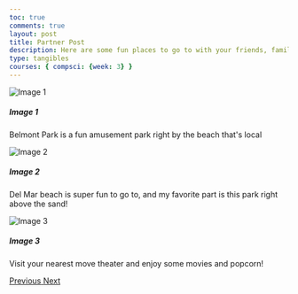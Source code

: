 ```yaml
---
toc: true
comments: true
layout: post
title: Partner Post
description: Here are some fun places to go to with your friends, family, or even just to enjoy your own company! </p>
type: tangibles
courses: { compsci: {week: 3} }
---
```


<html lang="en">
<head>
  <meta charset="UTF-8">
  <meta name="viewport" content="width=device-width, initial-scale=1, shrink-to-fit=no">
  <link rel="stylesheet" href="https://stackpath.bootstrapcdn.com/bootstrap/4.5.2/css/bootstrap.min.css">
  <script src="https://code.jquery.com/jquery-3.5.1.slim.min.js"></script>
  <script src="https://cdn.jsdelivr.net/npm/@popperjs/core@2.11.6/dist/umd/popper.min.js"></script>
  <script src="https://stackpath.bootstrapcdn.com/bootstrap/4.5.2/js/bootstrap.min.js"></script>
  <title>Image Carousel Example</title>
</head>
<body>
  <div id="imageCarousel" class="carousel slide" data-ride="carousel">
  <div class="carousel-inner">
    <div class="carousel-item active">
      <img src="https://www.halfmooninn.com/blog/wp-content/uploads/2022/07/BMIJulyBlogHeader2-960x430.jpg" class="d-block w-100" alt="Image 1">
      <div class="carousel-caption d-none d-md-block">
        <h5>Image 1</h5>
        <p>Belmont Park is a fun amusement park right by the beach that's local </p>
      </div>
    </div>
    <div class="carousel-item">
      <img src="https://dynamic-media-cdn.tripadvisor.com/media/photo-o/07/1c/7c/6a/del-mar-city-beach.jpg?w=1200&h=-1&s=1" class="d-block w-100" alt="Image 2">
      <div class="carousel-caption d-none d-md-block">
        <h5>Image 2</h5>
        <p>Del Mar beach is super fun to go to, and my favorite part is this park right above the sand! </p>
      </div>
    </div>
    <div class="carousel-item">
      <img src="https://i.pinimg.com/564x/8d/87/85/8d87852684c4cdea5f79052ebf656cc7.jpg" class="d-block w-100" alt="Image 3">
      <div class="carousel-caption d-none d-md-block">
        <h5>Image 3</h5>
        <p>Visit your nearest move theater and enjoy some movies and popcorn! </p>
      </div>
    <!-- Add more carousel items as needed -->
  </div>
  <a class="carousel-control-prev" href="#imageCarousel" role="button" data-slide="prev">
    <span class="carousel-control-prev-icon" aria-hidden="true"></span>
    <span class="sr-only">Previous</span>
  </a>
  <a class="carousel-control-next" href="#imageCarousel" role="button" data-slide="next">
    <span class="carousel-control-next-icon" aria-hidden="true"></span>
    <span class="sr-only">Next</span>
  </a>
</div>


